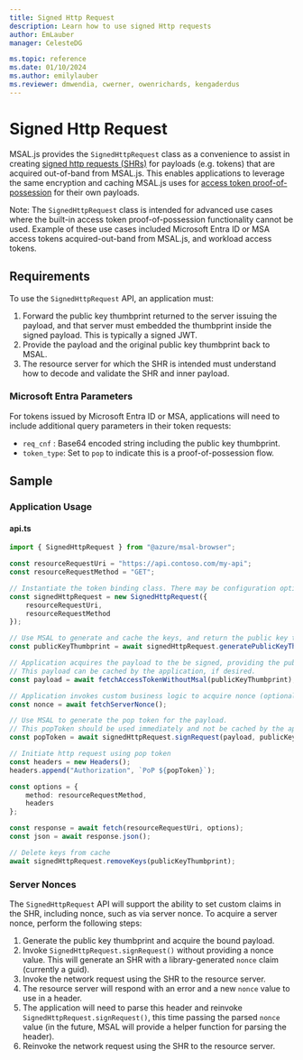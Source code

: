 ```yaml
---
title: Signed Http Request
description: Learn how to use signed Http requests
author: EmLauber
manager: CelesteDG

ms.topic: reference
ms.date: 01/10/2024
ms.author: emilylauber
ms.reviewer: dmwendia, cwerner, owenrichards, kengaderdus
---
```


# Signed Http Request

MSAL.js provides the `SignedHttpRequest` class as a convenience to assist in creating [signed http requests (SHRs)](https://datatracker.ietf.org/doc/html/draft-ietf-oauth-signed-http-request-03) for payloads (e.g. tokens) that are acquired out-of-band from MSAL.js. This enables applications to leverage the same encryption and caching MSAL.js uses for [access token proof-of-possession](./access-token-proof-of-possession.md) for their own payloads.

Note: The `SignedHttpRequest` class is intended for advanced use cases where the built-in access token proof-of-possession functionality cannot be used. Example of these use cases included Microsoft Entra ID or MSA access tokens acquired-out-band from MSAL.js, and workload access tokens.

## Requirements

To use the `SignedHttpRequest` API, an application must:

1. Forward the public key thumbprint returned to the server issuing the payload, and that server must embedded the thumbprint inside the signed payload. This is typically a signed JWT.
2. Provide the payload and the original public key thumbprint back to MSAL.
3. The resource server for which the SHR is intended must understand how to decode and validate the SHR and inner payload.


### Microsoft Entra Parameters

For tokens issued by Microsoft Entra ID or MSA, applications will need to include additional query parameters in their token requests:

- `req_cnf` : Base64 encoded string including the public key thumbprint.
- `token_type`: Set to `pop` to indicate this is a proof-of-possession flow.

## Sample

### Application Usage

#### api.ts

```typescript
import { SignedHttpRequest } from "@azure/msal-browser";

const resourceRequestUri = "https://api.contoso.com/my-api";
const resourceRequestMethod = "GET";

// Instantiate the token binding class. There may be configuration options possible in the future.
const signedHttpRequest = new SignedHttpRequest({
    resourceRequestUri, 
    resourceRequestMethod
});

// Use MSAL to generate and cache the keys, and return the public key thumbprint to the app.
const publicKeyThumbprint = await signedHttpRequest.generatePublicKeyThumbprint();

// Application acquires the payload to the be signed, providing the public key.
// This payload can be cached by the application, if desired.
const payload = await fetchAccessTokenWithoutMsal(publicKeyThumbprint);

// Application invokes custom business logic to acquire nonce (optional)
const nonce = await fetchServerNonce();

// Use MSAL to generate the pop token for the payload.
// This popToken should be used immediately and not be cached by the application.
const popToken = await signedHttpRequest.signRequest(payload, publicKeyThumbprint, { nonce });

// Initiate http request using pop token
const headers = new Headers();
headers.append("Authorization", `PoP ${popToken}`);

const options = {
    method: resourceRequestMethod,
    headers
};

const response = await fetch(resourceRequestUri, options);
const json = await response.json();

// Delete keys from cache
await signedHttpRequest.removeKeys(publicKeyThumbprint);

```

### Server Nonces

The `SignedHttpRequest` API will support the ability to set custom claims in the SHR, including nonce, such as via server nonce. To acquire a server nonce, perform the following steps:

1. Generate the public key thumbprint and acquire the bound payload.
2. Invoke `SignedHttpRequest.signRequest()` without providing a nonce value. This will generate an SHR with a library-generated `nonce` claim (currently a guid).
3. Invoke the network request using the SHR to the resource server.
4. The resource server will respond with an error and a new `nonce` value to use in a header.
5. The application will need to parse this header and reinvoke `SignedHttpRequest.signRequest()`, this time passing the parsed `nonce` value (in the future, MSAL will provide a helper function for parsing the header).
6. Reinvoke the network request using the SHR to the resource server.
